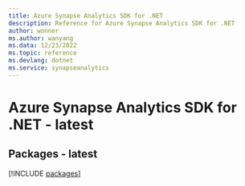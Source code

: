 ```yaml
---
title: Azure Synapse Analytics SDK for .NET
description: Reference for Azure Synapse Analytics SDK for .NET
author: wonner
ms.author: wanyang
ms.data: 12/23/2022
ms.topic: reference
ms.devlang: dotnet
ms.service: synapseanalytics
---
```

# Azure Synapse Analytics SDK for .NET - latest
## Packages - latest
[!INCLUDE [packages](synapse-analytics-index.md)]